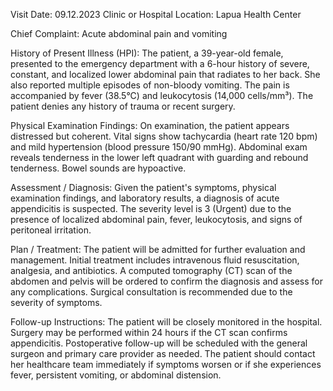  Visit Date: 09.12.2023
Clinic or Hospital Location: Lapua Health Center

Chief Complaint: Acute abdominal pain and vomiting

History of Present Illness (HPI): The patient, a 39-year-old female, presented to the emergency department with a 6-hour history of severe, constant, and localized lower abdominal pain that radiates to her back. She also reported multiple episodes of non-bloody vomiting. The pain is accompanied by fever (38.5°C) and leukocytosis (14,000 cells/mm³). The patient denies any history of trauma or recent surgery.

Physical Examination Findings: On examination, the patient appears distressed but coherent. Vital signs show tachycardia (heart rate 120 bpm) and mild hypertension (blood pressure 150/90 mmHg). Abdominal exam reveals tenderness in the lower left quadrant with guarding and rebound tenderness. Bowel sounds are hypoactive.

Assessment / Diagnosis: Given the patient's symptoms, physical examination findings, and laboratory results, a diagnosis of acute appendicitis is suspected. The severity level is 3 (Urgent) due to the presence of localized abdominal pain, fever, leukocytosis, and signs of peritoneal irritation.

Plan / Treatment: The patient will be admitted for further evaluation and management. Initial treatment includes intravenous fluid resuscitation, analgesia, and antibiotics. A computed tomography (CT) scan of the abdomen and pelvis will be ordered to confirm the diagnosis and assess for any complications. Surgical consultation is recommended due to the severity of symptoms.

Follow-up Instructions: The patient will be closely monitored in the hospital. Surgery may be performed within 24 hours if the CT scan confirms appendicitis. Postoperative follow-up will be scheduled with the general surgeon and primary care provider as needed. The patient should contact her healthcare team immediately if symptoms worsen or if she experiences fever, persistent vomiting, or abdominal distension.